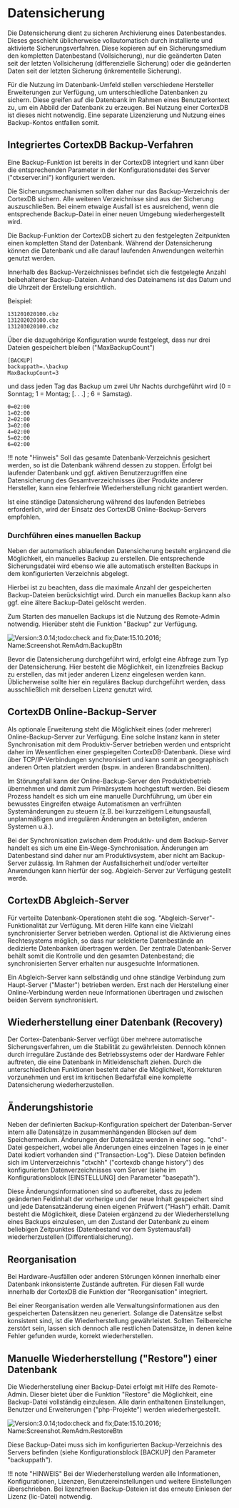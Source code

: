 Datensicherung 
==============

Die Datensicherung dient zu sicheren Archivierung eines Datenbestandes.
Dieses geschieht üblicherweise vollautomatisch durch installierte und
aktivierte Sicherungsverfahren. Diese kopieren auf ein Sicherungsmedium
den kompletten Datenbestand (Vollsicherung), nur die geänderten Daten
seit der letzten Vollsicherung (differenzielle Sicherung) oder die
geänderten Daten seit der letzten Sicherung (inkrementelle Sicherung).

Für die Nutzung im Datenbank-Umfeld stellen verschiedene Hersteller
Erweiterungen zur Verfügung, um unterschiedliche Datenbanken zu sichern.
Diese greifen auf die Datenbank im Rahmen eines Benutzerkontext zu, um
ein Abbild der Datenbank zu erzeugen. Bei Nutzung einer CortexDB ist
dieses nicht notwendig. Eine separate Lizenzierung und Nutzung eines
Backup-Kontos entfallen somit.

Integriertes CortexDB Backup-Verfahren
--------------------------------------

Eine Backup-Funktion ist bereits in der CortexDB integriert und kann
über die entsprechenden Parameter in der Konfigurationsdatei des Server
("ctxserver.ini") konfiguriert werden.

Die Sicherungsmechanismen sollten daher nur das Backup-Verzeichnis der
CortexDB sichern. Alle weiteren Verzeichnisse sind aus der Sicherung
auszuschließen. Bei einem etwaige Ausfall ist es ausreichend, wenn die
entsprechende Backup-Datei in einer neuen Umgebung wiederhergestellt
wird.

Die Backup-Funktion der CortexDB sichert zu den festgelegten Zeitpunkten
einen kompletten Stand der Datenbank. Während der Datensicherung können
die Datenbank und alle darauf laufenden Anwendungen weiterhin genutzt
werden.

Innerhalb des Backup-Verzeichnisses befindet sich die festgelegte Anzahl
beibehaltener Backup-Dateien. Anhand des Dateinamens ist das Datum und
die Uhrzeit der Erstellung ersichtlich.

Beispiel:

    131201020100.cbz
    131202020100.cbz
    131203020100.cbz

Über die dazugehörige Konfiguration wurde festgelegt, dass nur drei
Dateien gespeichert bleiben ("MaxBackupCount")

    [BACKUP]
    backuppath=.\backup
    MaxBackupCount=3

und dass jeden Tag das Backup um zwei Uhr Nachts durchgeführt wird (0 =
Sonntag; 1 = Montag; \[. . .\] ; 6 = Samstag).

    0=02:00
    1=02:00
    2=02:00
    3=02:00
    4=02:00
    5=02:00
    6=02:00

!!! note "Hinweis"
	Soll das gesamte Datenbank-Verzeichnis gesichert werden, so ist die Datenbank während dessen zu stoppen. Erfolgt bei laufender Datenbank und ggf. aktiven Benutzerzugriffen eine Datensicherung des Gesamtverzeichnisses über Produkte anderer Hersteller, kann eine fehlerfreie Wiederherstellung nicht garantiert werden.

Ist eine ständige Datensicherung während des laufenden Betriebes
erforderlich, wird der Einsatz des CortexDB Online-Backup-Servers
empfohlen.

### Durchführen eines manuellen Backup

Neben der automatisch ablaufenden Datensicherung besteht ergänzend die
Möglichkeit, ein manuelles Backup zu erstellen. Die entsprechende
Sicherungsdatei wird ebenso wie alle automatisch erstellten Backups in
dem konfigurierten Verzeichnis abgelegt.

Hierbei ist zu beachten, dass die maximale Anzahl der gespeicherten
Backup-Dateien berücksichtigt wird. Durch ein manuelles Backup kann also
ggf. eine ältere Backup-Datei gelöscht werden.

Zum Starten des manuellen Backups ist die Nutzung des Remote-Admin
notwendig. Hierüber steht die Funktion "Backup" zur Verfügung.

![Version:3.0.14;todo:check and fix;Date:15.10.2016; Name:Screenshot.RemAdm.BackupBtn](CortexDB-RemoteAdmin-Backup.png)

Bevor die Datensicherung durchgeführt wird, erfolgt eine Abfrage zum Typ
der Datensicherung. Hier besteht die Möglichkeit, ein lizenzfreies
Backup zu erstellen, das mit jeder anderen Lizenz eingelesen werden
kann. Üblicherweise sollte hier ein reguläres Backup durchgeführt
werden, dass ausschließlich mit derselben Lizenz genutzt wird.

CortexDB Online-Backup-Server
-----------------------------

Als optionale Erweiterung steht die Möglichkeit eines (oder mehrerer)
Online-Backup-Server zur Verfügung. Eine solche Instanz kann in steter
Synchronisation mit dem Produktiv-Server betrieben werden und entspricht
daher im Wesentlichen einer gespiegelten CortexDB-Datenbank. Diese wird
über TCP/IP-Verbindungen synchronisiert und kann somit an geographisch
anderen Orten platziert werden (bspw. in anderen Brandabschnitten).

Im Störungsfall kann der Online-Backup-Server den Produktivbetrieb
übernehmen und damit zum Primärsystem hochgestuft werden. Bei diesem
Prozess handelt es sich um eine manuelle Durchführung, um über ein
bewusstes Eingreifen etwaige Automatismen an verfrühten Systemänderungen
zu steuern (z.B. bei kurzzeitigem Leitungsausfall, unplanmäßigen und
irregulären Änderungen an beteiligten, anderen Systemen u.ä.).

Bei der Synchronisation zwischen dem Produktiv- und dem Backup-Server
handelt es sich um eine Ein-Wege-Synchronisation. Änderungen am
Datenbestand sind daher nur am Produktivsystem, aber nicht am
Backup-Server zulässig. Im Rahmen der Ausfallsicherheit und/oder
verteilter Anwendungen kann hierfür der sog. Abgleich-Server zur
Verfügung gestellt werde.

CortexDB Abgleich-Server
------------------------

Für verteilte Datenbank-Operationen steht die sog.
"Abgleich-Server"-Funktionalität zur Verfügung. Mit deren Hilfe kann
eine Vielzahl synchronisierter Server betrieben werden. Optional ist die
Aktivierung eines Rechtesystems möglich, so dass nur selektierte
Datenbestände an dedizierte Datenbanken übertragen werden. Der zentrale
Datenbank-Server behält somit die Kontrolle und den gesamten
Datenbestand; die synchronisierten Server erhalten nur ausgesuchte
Informationen.

Ein Abgleich-Server kann selbständig und ohne ständige Verbindung zum
Haupt-Server ("Master") betrieben werden. Erst nach der Herstellung
einer Online-Verbindung werden neue Informationen übertragen und
zwischen beiden Servern synchronisiert.

Wiederherstellung einer Datenbank (Recovery)
--------------------------------------------

Der Cortex-Datenbank-Server verfügt über mehrere automatische
Sicherungsverfahren, um die Stabilität zu gewährleisten. Dennoch können
durch irreguläre Zustände des Betriebssystems oder der Hardware Fehler
auftreten, die eine Datenbank in Mitleidenschaft ziehen. Durch die
unterschiedlichen Funktionen besteht daher die Möglichkeit, Korrekturen
vorzunehmen und erst im kritischen Bedarfsfall eine komplette
Datensicherung wiederherzustellen.

Änderungshistorie
-----------------

Neben der definierten Backup-Konfiguration speichert der Datenban-Server
intern alle Datensätze in zusammenhängenden Blöcken auf dem
Speichermedium. Änderungen der Datensätze werden in einer sog.
"chd"-Datei gespeichert, wobei alle Änderungen eines einzelnen Tages in
je einer Datei kodiert vorhanden sind ("Transaction-Log"). Diese
Dateien befinden sich im Unterverzeichnis "ctxchh" ("cortexdb change
history") des konfigurierten Datenverzeichnisses vom Server (siehe im
Konfigurationsblock \[EINSTELLUNG\] den Parameter "basepath").

Diese Änderungsinformationen sind so aufbereitet, dass zu jedem
geänderten Feldinhalt der vorherige und der neue Inhalt gespeichert sind
und jede Datensatzänderung einen eigenen Prüfwert ("Hash") erhält.
Damit besteht die Möglichkeit, diese Dateien ergänzend zu der
Wiederherstellung eines Backups einzulesen, um den Zustand der Datenbank
zu einem beliebigen Zeitpunktes (Datenbestand vor dem Systemausfall)
wiederherzustellen (Differentialsicherung).

Reorganisation
--------------

Bei Hardware-Ausfällen oder anderen Störungen können innerhalb einer
Datenbank inkonsistente Zustände auftreten. Für diesen Fall wurde
innerhalb der CortexDB die Funktion der "Reorganisation" integriert.

Bei einer Reorganisation werden alle Verwaltungsinformationen aus den
gespeicherten Datensätzen neu generiert. Solange die Datensätze selbst
konsistent sind, ist die Wiederherstellung gewährleistet. Sollten
Teilbereiche zerstört sein, lassen sich dennoch alle restlichen
Datensätze, in denen keine Fehler gefunden wurde, korrekt
wiederherstellen.

Manuelle Wiederherstellung ("Restore") einer Datenbank
------------------------------------------------------

Die Wiederherstellung einer Backup-Datei erfolgt mit Hilfe des
Remote-Admin. Dieser bietet über die Funktion "Restore" die
Möglichkeit, eine Backup-Datei vollständig einzulesen. Alle darin
enthaltenen Einstellungen, Benutzer und Erweiterungen ("php-Projekte")
werden wiederhergestellt.

![Version:3.0.14;todo:check and fix;Date:15.10.2016; Name:Screenshot.RemAdm.RestoreBtn](CortexDB-RemoteAdmin-Restore.png)

Diese Backup-Datei muss sich im konfigurierten Backup-Verzeichnis des
Servers befinden (siehe Konfigurationsblock \[BACKUP\] den Parameter
"backuppath").

!!! note "HINWEIS"
	Bei der Wiederherstellung werden alle Informationen, Konfigurationen, Lizenzen, Benutzereinstellungen und weitere Einstellungen überschrieben. Bei lizenzfreien Backup-Dateien ist das erneute Einlesen der Lizenz (lic-Datei) notwendig.
